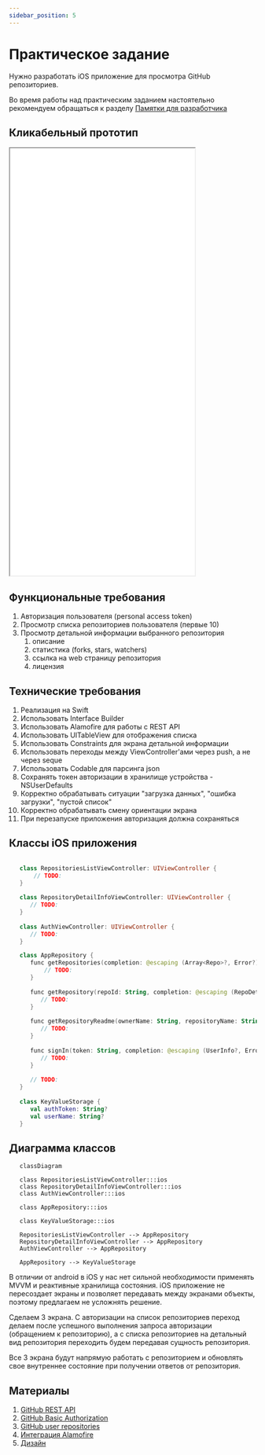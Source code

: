 ```yaml
---
sidebar_position: 5
---
```


# Практическое задание

Нужно разработать iOS приложение для просмотра GitHub репозиториев.

Во время работы над практическим заданием настоятельно рекомендуем обращаться к
разделу [Памятки для разработчика](/university/memos/function)

## Кликабельный прототип

<iframe width="376" height="870" src="//www.figma.com/embed?embed_host=share&url=https%3A%2F%2Fwww.figma.com%2Fproto%2FXmpoCqkdWTGb2NGdR2bgiQ%2FGit_test-iOS%3Fnode-id%3D1%253A744%26scaling%3Dmin-zoom%26page-id%3D0%253A1%26starting-point-node-id%3D1%253A729" allowfullscreen></iframe>

## Функциональные требования

1. Авторизация пользователя (personal access token)
1. Просмотр списка репозиториев пользователя (первые 10)
1. Просмотр детальной информации выбранного репозитория
    1. описание
    1. статистика (forks, stars, watchers)
    1. ссылка на web страницу репозитория
    1. лицензия

## Технические требования

1. Реализация на Swift
1. Использовать Interface Builder
1. Использовать Alamofire для работы с REST API
1. Использовать UITableView для отображения списка
1. Использовать Constraints для экрана детальной информации
1. Использовать переходы между ViewController'ами через push, а не через seque
1. Использовать Codable для парсинга json
1. Сохранять токен авторизации в хранилище устройства - NSUserDefaults
1. Корректно обрабатывать ситуации "загрузка данных", "ошибка загрузки", "пустой список"
1. Корректно обрабатывать смену ориентации экрана
1. При перезапуске приложения авторизация должна сохраняться

## Классы iOS приложения
```kotlin

   class RepositoriesListViewController: UIViewController {
       // TODO:
   }
   
   class RepositoryDetailInfoViewController: UIViewController {
      // TODO:
   }
   
   class AuthViewController: UIViewController {
      // TODO:
   }

   class AppRepository {
      func getRepositories(completion: @escaping (Array<Repo>?, Error?) -> Void) {
          // TODO:
      }
      
      func getRepository(repoId: String, completion: @escaping (RepoDetails?, Error?) -> Void) {
         // TODO:
      }
      
      func getRepositoryReadme(ownerName: String, repositoryName: String, branchName: String, completion: @escaping (String?, Error?) -> Void) {
         // TODO:
      }
      
      func signIn(token: String, completion: @escaping (UserInfo?, Error?) -> Void) {
         // TODO:
      }
      
      // TODO:
   }
   
   class KeyValueStorage {
      val authToken: String?
      val userName: String?
   }

```

## Диаграмма классов

```mermaid
   classDiagram
   
   class RepositoriesListViewController:::ios
   class RepositoryDetailInfoViewController:::ios
   class AuthViewController:::ios
   
   class AppRepository:::ios
   
   class KeyValueStorage:::ios
   
   RepositoriesListViewController --> AppRepository
   RepositoryDetailInfoViewController --> AppRepository
   AuthViewController --> AppRepository

   AppRepository --> KeyValueStorage
```

В отличии от android в iOS у нас нет сильной необходимости применять MVVM и реактивные хранилища состояния. 
iOS приложение не пересоздает экраны и позволяет передавать между экранами объекты, поэтому предлагаем не усложнять 
решение. 

Сделаем 3 экрана. С авторизации на список репозиториев переход делаем после успешного выполнения запроса 
авторизации (обращением к репозиторию), а с списка репозиториев на детальный вид репозитория переходить будем передавая 
сущность репозитория.

Все 3 экрана будут напрямую работать с репозиторием и обновлять свое внутреннее состояние при получении ответов от 
репозитория.

## Материалы

1. [GitHub REST API](https://docs.github.com/en/rest)
1. [GitHub Basic Authorization](https://docs.github.com/en/rest/overview/other-authentication-methods#basic-authentication)
1. [GitHub user repositories](https://docs.github.com/en/rest/reference/repos#list-repositories-for-a-user)
1. [Интеграция Alamofire](https://github.com/Alamofire/Alamofire)
1. [Дизайн](https://www.figma.com/file/XmpoCqkdWTGb2NGdR2bgiQ)
